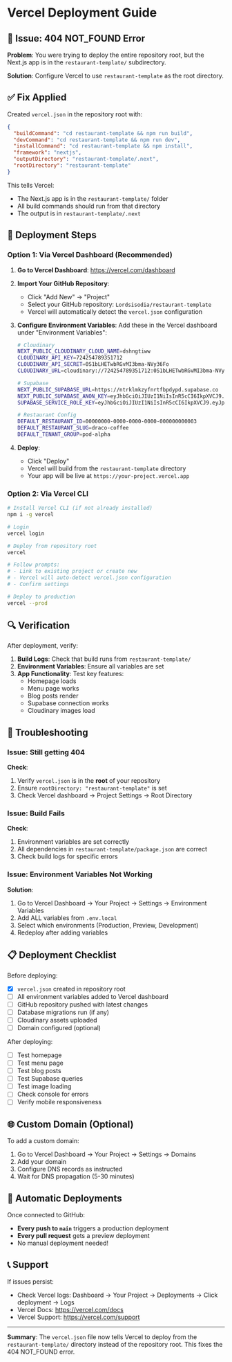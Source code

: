 # Vercel Deployment Guide

## 🚨 Issue: 404 NOT_FOUND Error

**Problem**: You were trying to deploy the entire repository root, but the Next.js app is in the `restaurant-template/` subdirectory.

**Solution**: Configure Vercel to use `restaurant-template` as the root directory.

## ✅ Fix Applied

Created `vercel.json` in the repository root with:

```json
{
  "buildCommand": "cd restaurant-template && npm run build",
  "devCommand": "cd restaurant-template && npm run dev",
  "installCommand": "cd restaurant-template && npm install",
  "framework": "nextjs",
  "outputDirectory": "restaurant-template/.next",
  "rootDirectory": "restaurant-template"
}
```

This tells Vercel:
- The Next.js app is in the `restaurant-template/` folder
- All build commands should run from that directory
- The output is in `restaurant-template/.next`

## 🚀 Deployment Steps

### Option 1: Via Vercel Dashboard (Recommended)

1. **Go to Vercel Dashboard**: https://vercel.com/dashboard

2. **Import Your GitHub Repository**:
   - Click "Add New" → "Project"
   - Select your GitHub repository: `Lordsisodia/restaurant-template`
   - Vercel will automatically detect the `vercel.json` configuration

3. **Configure Environment Variables**:
   Add these in the Vercel dashboard under "Environment Variables":

   ```bash
   # Cloudinary
   NEXT_PUBLIC_CLOUDINARY_CLOUD_NAME=dshngtiww
   CLOUDINARY_API_KEY=724254789351712
   CLOUDINARY_API_SECRET=0S1bLHETwbRGvMI3bma-NVy36Fo
   CLOUDINARY_URL=cloudinary://724254789351712:0S1bLHETwbRGvMI3bma-NVy36Fo@dshngtiww

   # Supabase
   NEXT_PUBLIC_SUPABASE_URL=https://ntrklmkzyfnrtfbpdypd.supabase.co
   NEXT_PUBLIC_SUPABASE_ANON_KEY=eyJhbGciOiJIUzI1NiIsInR5cCI6IkpXVCJ9.eyJpc3MiOiJzdXBhYmFzZSIsInJlZiI6Im50cmtsbWt6eWZucnRmYnBkeXBkIiwicm9sZSI6ImFub24iLCJpYXQiOjE3NjA4OTgxOTgsImV4cCI6MjA3NjQ3NDE5OH0._hp302cCRB7eVtbOy0hAtZLTLOgFi79tFnYDBFN2KEY
   SUPABASE_SERVICE_ROLE_KEY=eyJhbGciOiJIUzI1NiIsInR5cCI6IkpXVCJ9.eyJpc3MiOiJzdXBhYmFzZSIsInJlZiI6Im50cmtsbWt6eWZucnRmYnBkeXBkIiwicm9sZSI6InNlcnZpY2Vfcm9sZSIsImlhdCI6MTc2MDg5ODE5OCwiZXhwIjoyMDc2NDc0MTk4fQ.n89iQYpvla361d5DT9b9D3fbZxcmqx20RNNd4vP5fcg

   # Restaurant Config
   DEFAULT_RESTAURANT_ID=00000000-0000-0000-0000-000000000003
   DEFAULT_RESTAURANT_SLUG=draco-coffee
   DEFAULT_TENANT_GROUP=pod-alpha
   ```

4. **Deploy**:
   - Click "Deploy"
   - Vercel will build from the `restaurant-template` directory
   - Your app will be live at `https://your-project.vercel.app`

### Option 2: Via Vercel CLI

```bash
# Install Vercel CLI (if not already installed)
npm i -g vercel

# Login
vercel login

# Deploy from repository root
vercel

# Follow prompts:
# - Link to existing project or create new
# - Vercel will auto-detect vercel.json configuration
# - Confirm settings

# Deploy to production
vercel --prod
```

## 🔍 Verification

After deployment, verify:

1. **Build Logs**: Check that build runs from `restaurant-template/`
2. **Environment Variables**: Ensure all variables are set
3. **App Functionality**: Test key features:
   - Homepage loads
   - Menu page works
   - Blog posts render
   - Supabase connection works
   - Cloudinary images load

## 🐛 Troubleshooting

### Issue: Still getting 404

**Check**:
1. Verify `vercel.json` is in the **root** of your repository
2. Ensure `rootDirectory: "restaurant-template"` is set
3. Check Vercel dashboard → Project Settings → Root Directory

### Issue: Build Fails

**Check**:
1. Environment variables are set correctly
2. All dependencies in `restaurant-template/package.json` are correct
3. Check build logs for specific errors

### Issue: Environment Variables Not Working

**Solution**:
1. Go to Vercel Dashboard → Your Project → Settings → Environment Variables
2. Add ALL variables from `.env.local`
3. Select which environments (Production, Preview, Development)
4. Redeploy after adding variables

## 📋 Deployment Checklist

Before deploying:

- [x] `vercel.json` created in repository root
- [ ] All environment variables added to Vercel dashboard
- [ ] GitHub repository pushed with latest changes
- [ ] Database migrations run (if any)
- [ ] Cloudinary assets uploaded
- [ ] Domain configured (optional)

After deploying:

- [ ] Test homepage
- [ ] Test menu page
- [ ] Test blog posts
- [ ] Test Supabase queries
- [ ] Test image loading
- [ ] Check console for errors
- [ ] Verify mobile responsiveness

## 🌐 Custom Domain (Optional)

To add a custom domain:

1. Go to Vercel Dashboard → Your Project → Settings → Domains
2. Add your domain
3. Configure DNS records as instructed
4. Wait for DNS propagation (5-30 minutes)

## 🔄 Automatic Deployments

Once connected to GitHub:
- **Every push to `main`** triggers a production deployment
- **Every pull request** gets a preview deployment
- No manual deployment needed!

## 📞 Support

If issues persist:
- Check Vercel logs: Dashboard → Your Project → Deployments → Click deployment → Logs
- Vercel Docs: https://vercel.com/docs
- Vercel Support: https://vercel.com/support

---

**Summary**: The `vercel.json` file now tells Vercel to deploy from the `restaurant-template/` directory instead of the repository root. This fixes the 404 NOT_FOUND error.
